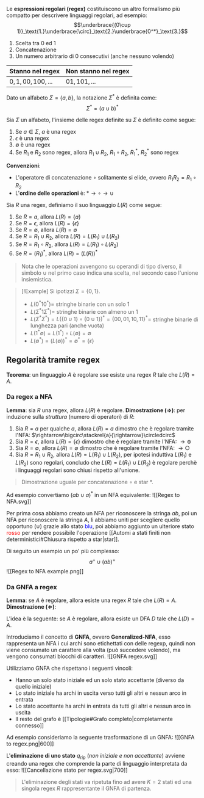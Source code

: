 Le **espressioni regolari (regex)** costituiscono un altro formalismo più compatto per descrivere linguaggi regolari, ad esempio:
$$\underbrace{(0\cup 1)}_\text{1.}\underbrace{\circ}_\text{2.}\underbrace{0^*}_\text{3.}$$
1. Scelta tra $0$ ed $1$
2. Concatenazione
3. Un numero arbitrario di $0$ consecutivi (anche nessuno volendo)

| Stanno nel regex | Non stanno nel regex |
| ---------------- | -------------------- |
| $0,1,00,100,...$ | $01,101,...$         |

Dato un alfabeto $\Sigma=\{a,b\}$, la notazione $\Sigma^*$ è definita come:
$$\Sigma^*=(a\cup b)^*$$

Sia $\Sigma$ un alfabeto, l'insieme delle regex definite su $\Sigma$ è definito come segue:
1. Se $a\in\Sigma$, $a$ è una regex
2. $\epsilon$ è una regex
3. $\emptyset$ è una regex
4. Se $R_1$ e $R_2$ sono regex, allora $R_1\cup R_2$, $R_1\circ R_2$, $R_1^*$, $R_2^*$ sono regex

**Convenzioni**:
- L'operatore di concatenazione $\circ$ solitamente si elide, ovvero $R_1R_2=R_1\circ R_2$
- L'**ordine delle operazioni** è: $*\rightarrow\circ\rightarrow\cup$

Sia $R$ una regex, definiamo il suo linguaggio $L(R)$ come segue:
1. Se $R=a$, allora $L(R)=\{a\}$
2. Se $R=\epsilon$, allora $L(R)=\{\epsilon\}$
3. Se $R=\emptyset$, allora $L(R)=\emptyset$
4. Se $R=R_1\cup R_2$, allora $L(R)=L(R_1)\cup L(R_2)$
5. Se $R=R_1\circ R_2$, allora $L(R)=L(R_1)\circ L(R_2)$
6. Se $R=(R_1)^*$, allora $L(R)=(L(R))^*$
>Nota che le operazioni avvengono su operandi di tipo diverso, il simbolo $\cup$ nel primo caso indica una scelta, nel secondo caso l'unione insiemistica.

>[!Example]
>Si ipotizzi $\Sigma=\{0,1\}$.
>
>- $L(0^*10^*)=$ stringhe binarie con un solo $1$
>- $L(\Sigma^*1\Sigma^*)=$ stringhe binarie con almeno un $1$
>- $L(\Sigma^*\Sigma^*)=L(\{0\cup 1\}\circ \{0\cup 1\})^*=\{00,01,10,11\}^*=$ stringhe binarie di lunghezza pari (anche vuota)
>- $L(1^*\emptyset)=L(1^*)\circ L(\emptyset)=\emptyset$
>- $L(\emptyset^*)=(L(\emptyset))^*=\emptyset^*=\{\epsilon\}$

## Regolarità tramite regex
**Teorema**: un linguaggio $A$ è regolare sse esiste una regex $R$ tale che $L(R)=A$.

### Da regex a NFA
**Lemma**: sia $R$ una regex, allora $L(R)$ è regolare.
**Dimostrazione ($\Rightarrow$)**: per induzione sulla _struttura_ (numero di operatori) di $R$:
1. Sia $R=a$ per qualche $a$, allora $L(R)=a$
	dimostro che è regolare tramite l'NFA: $\rightarrow\bigcirc\stackrel{a}{\rightarrow}\circledcirc$
2. Sia $R=\epsilon$, allora $L(R)=\{\epsilon\}$
	dimostro che è regolare tramite l'NFA: $\rightarrow\circledcirc$
3. Sia $R=\emptyset$, allora $L(R)=\emptyset$
	dimostro che è regolare tramite l'NFA: $\rightarrow\bigcirc$
4. Sia $R=R_1\cup R_2$, allora $L(R)=L(R_1)\cup L(R_2)$, per ipotesi induttiva $L(R_1)$ e $L(R_2)$ sono regolari, concludo che $L(R)=L(R_1)\cup L(R_2)$ è regolare perchè i linguaggi regolari sono chiusi rispetto all'unione.
>Dimostrazione uguale per concatenazione $\circ$ e star $*$.

Ad esempio convertiamo $(ab\cup a)^*$ in un NFA equivalente:
![[Regex to NFA.svg]]

Per prima cosa abbiamo creato un NFA per riconoscere la stringa $ab$, poi un NFA per riconoscere la stringa $A$, li abbiamo uniti per scegliere quello opportuno ($\cup$) grazie allo stato <span style="color:blue">blu</span>, poi abbiamo aggiunto un ulteriore stato <span style="color:red">rosso</span> per rendere possibile l'operazione [[Automi a stati finiti non deterministici#Chiusura rispetto a star|star]].

Di seguito un esempio un po' più complesso:
$$a^+\cup(ab)^+$$
![[Regex to NFA example.png]]

### Da GNFA a regex
**Lemma**: se $A$ è regolare, allora esiste una regex $R$ tale che $L(R)=A$.
**Dimostrazione ($\Leftarrow$)**:

L'idea è la seguente: se $A$ è regolare, allora esiste un DFA $D$ tale che $L(D)=A$.

Introduciamo il concetto di **GNFA**, ovvero **Generalized-NFA**, esso rappresenta un NFA i cui archi sono etichettati con delle regexp, quindi non viene consumato un carattere alla volta (può succedere volendo), ma vengono consumati blocchi di caratteri.
![[GNFA regex.svg]]

Utilizziamo GNFA che rispettano i seguenti vincoli:
- Hanno un solo stato iniziale ed un solo stato accettante (diverso da quello iniziale)
- Lo stato iniziale ha archi in uscita verso tutti gli altri e nessun arco in entrata
- Lo stato accettante ha archi in entrata da tutti gli altri e nessun arco in uscita
- Il resto del grafo è [[Tipologie#Grafo completo|completamente connesso]]

Ad esempio consideriamo la seguente trasformazione di un GNFA:
![[GNFA to regex.png|600]]

L'**eliminazione di uno stato** $q_{rip}$ (_non iniziale e non accettante_) avviene creando una regex che comprende la parte di linguaggio interpretata da esso:
![[Cancellazione stato per regex.svg|700]]
>L'eliminazione degli stati va ripetuta fino ad avere $K=2$ stati ed una singola regex $R$ rappresentante il GNFA di partenza.